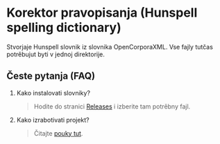 # Korektor pravopisanja (Hunspell spelling dictionary)

Stvorjaje Hunspell slovnik iz slovnika OpenCorporaXML. Vse fajly tutčas potrěbujut byti v jednoj direktorije.

## Česte pytanja (FAQ)

1. Kako instalovati slovniky?

    > Hodite do stranici [Releases](https://github.com/medzuslovjansky/isv_hunspell_dict/releases) i izberite tam potrěbny fajl.

2. Kako izrabotivati projekt?

    > Čitajte [pouky tut](docs/CONTRIBUTING.md).

